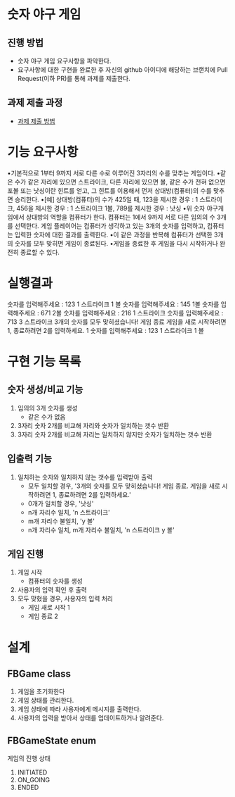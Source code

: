 # 숫자 야구 게임
## 진행 방법
* 숫자 야구 게임 요구사항을 파악한다.
* 요구사항에 대한 구현을 완료한 후 자신의 github 아이디에 해당하는 브랜치에 Pull Request(이하 PR)를 통해 과제를 제출한다.

## 과제 제출 과정
* [과제 제출 방법](https://github.com/next-step/nextstep-docs/tree/master/precourse)

# 기능 요구사항
•기본적으로 1부터 9까지 서로 다른 수로 이루어진 3자리의 수를 맞추는 게임이다.
•같은 수가 같은 자리에 있으면 스트라이크, 다른 자리에 있으면 볼, 같은 수가 전혀 없으면 포볼 또는 낫싱이란 힌트를
얻고, 그 힌트를 이용해서 먼저 상대방(컴퓨터)의 수를 맞추면 승리한다.
•[예] 상대방(컴퓨터)의 수가 425일 때,
123을 제시한 경우 : 1 스트라이크,
456을 제시한 경우 : 1 스트라이크 1볼,
789를 제시한 경우 : 낫싱
•위 숫자 야구게임에서 상대방의 역할을 컴퓨터가 한다. 컴퓨터는 1에서 9까지 서로 다른 임의의 수 3개를 선택한다.
게임 플레이어는 컴퓨터가 생각하고 있는 3개의 숫자를 입력하고, 컴퓨터는 입력한 숫자에 대한 결과를 출력한다.
•이 같은 과정을 반복해 컴퓨터가 선택한 3개의 숫자를 모두 맞히면 게임이 종료된다.
•게임을 종료한 후 게임을 다시 시작하거나 완전히 종료할 수 있다.

# 실행결과
숫자를 입력해주세요 : 123
1 스트라이크 1 볼
숫자를 입력해주세요 : 145
1볼
숫자를 입력해주세요 : 671
2볼
숫자를 입력해주세요 : 216
1 스트라이크
숫자를 입력해주세요 : 713
3 스트라이크
3개의 숫자를 모두 맞히셨습니다! 게임 종료
게임을 새로 시작하려면 1, 종료하려면 2를 입력하세요.
1
숫자를 입력해주세요 : 123
1 스트라이크 1 볼

# 구현 기능 목록

## 숫자 생성/비교 기능
1. 임의의 3개 숫자를 생성
    - 같은 수가 없음
2. 3자리 숫자 2개를 비교해 자리와 숫자가 일치하는 갯수 반환
3. 3자리 숫자 2개를 비교해 자리는 일치하지 않지만 숫자가 일치하는 갯수 반환
   
## 입출력 기능
1. 일치하는 숫자와 일치하지 않는 갯수를 입력받아 출력
    - 모두 일치할 경우, '3개의 숫자를 모두 맞히셨습니다! 게임 종료. 게임을 새로 시작하려면 1, 종료하려면 2를 입력하세요.'
    - 0개가 일치할 경우, '낫싱'
    - n개 자리수 일치, 'n 스트라이크'
    - m개 자리수 불일치, 'y 볼'
    - n개 자리수 일치, m개 자리수 불일치, 'n 스트라이크 y 볼'

## 게임 진행
1. 게임 시작
   - 컴퓨터의 숫자를 생성
2. 사용자의 입력 확인 후 출력
3. 모두 맞혔을 경우, 사용자의 입력 처리
    - 게임 새로 시작 1
    - 게임 종료 2

# 설계
## FBGame class
1. 게임을 초기화한다
2. 게임 상태를 관리한다.
3. 게임 상태에 따라 사용자에게 메시지를 출력한다.
4. 사용자의 입력을 받아서 상태를 업데이트하거나 알려준다.

## FBGameState enum
게임의 진행 상태
1. INITIATED
2. ON_GOING
3. ENDED

